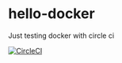 # hello-docker
Just testing docker with circle ci

[![CircleCI](https://dl.circleci.com/status-badge/img/gh/benisi/hello-docker/tree/master.svg?style=svg)](https://dl.circleci.com/status-badge/redirect/gh/benisi/hello-docker/tree/master)